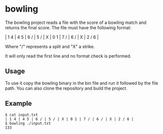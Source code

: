 # bowling

The bowling project reads a file with the score of a bowling match and returns the final score.
The file must have the following format:

| 1 4 | 4 5 | 6 / | 5 / | X | 0 1 | 7 / | 6 / | X | 2 / 6 |

Where "/" represents a split and "X" a strike.

It will only read the first line and no format check is performed.

## Usage

To use it copy the bowling binary in the bin file and run it followed by the file path.
You can also clone the repository and build the project.

## Example

```
$ cat input.txt
| 1 4 | 4 5 | 6 / | 5 / | X | 0 1 | 7 / | 6 / | X | 2 / 6 |
$ bowling ./input.txt
133
```
